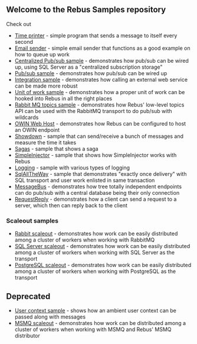 ## Welcome to the Rebus Samples repository

Check out

* [Time printer](/TimePrinter) - simple program that sends a message to itself every second
* [Email sender](/EmailSender) - simple email sender that functions as a good example on how to queue up work
* [Centralized Pub/sub sample](/PubSubCentralized) - demonstrates how pub/sub can be wired up, using SQL Server as a "centralized subscription storage"
* [Pub/sub sample](/PubSub) - demonstrates how pub/sub can be wired up
* [Integration sample](/Integration) - demonstrates how calling an external web service can be made more robust
* [Unit of work sample](/UnitOfWork) - demonstrates how a proper unit of work can be hooked into Rebus in all the right places
* [Rabbit MQ topics sample](/RabbitTopics) - demonstrates how Rebus' low-level topics API can be used with the RabbitMQ transport to do pub/sub with wildcards
* [OWIN Web Host](/OwinWebHost) - demonstrates how Rebus can be configured to host an OWIN endpoint
* [Showdown](/Showdown) - sample that can send/receive a bunch of messages and measure the time it takes
* [Sagas](/Sagas) - sample that shows a saga
* [SimpleInjector](/SimpleInjector) - sample that shows how SimpleInjector works with Rebus
* [Logging](/Logging) - sample with various types of logging
* [SqlAllTheWay](/SqlAllTheWay) - sample that demonstrates "exactly once delivery" with SQL transport and user work enlisted in same transaction
* [MessageBus](/MessageBus) - demonstrates how tree totally independent endpoints can do pub/sub with a central database being their only connection
* [RequestReply](/RequestReply) - demonstrates how a client can send a request to a server, which then can reply back to the client

### Scaleout samples

* [Rabbit scaleout](/RabbitScaleout) - demonstrates how work can be easily distributed among a cluster of workers when working with RabbitMQ
* [SQL Server scaleout](/SqlScaleout) - demonstrates how work can be easily distributed among a cluster of workers when working with SQL Server as the transport
* [PostgreSQL scaleout](/PostgreSqlScaleout) - demonstrates how work can be easily distributed among a cluster of workers when working with PostgreSQL as the transport

## Deprecated

* [User context sample](/old/UserContextHeaders) - shows how an ambient user context can be passed along with messages 
* [MSMQ scaleout](/old/MsmqScaleout) - demonstrates how work can be distributed among a cluster of workers when working with MSMQ and Rebus' MSMQ distributor

